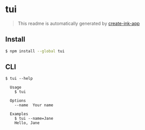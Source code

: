 # tui

> This readme is automatically generated by [create-ink-app](https://github.com/vadimdemedes/create-ink-app)

## Install

```bash
$ npm install --global tui
```

## CLI

```
$ tui --help

  Usage
    $ tui

  Options
    --name  Your name

  Examples
    $ tui --name=Jane
    Hello, Jane
```
